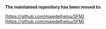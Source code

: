 **The maintained repository has been moved to:**

[https://github.com/majedelhelou/SFM](https://github.com/majedelhelou/SFM)
